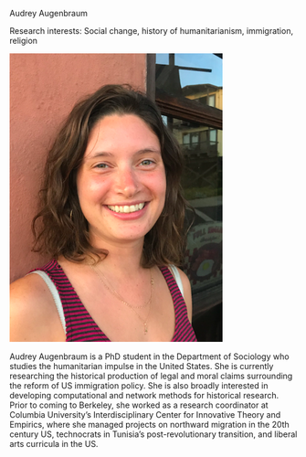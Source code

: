 Audrey Augenbraum

Research interests: Social change, history of humanitarianism, immigration, religion

![](web_headshot.png)

Audrey Augenbraum is a PhD student in the Department of Sociology who studies the humanitarian impulse in the United States. She is currently researching the historical production of legal and moral claims surrounding the reform of US immigration policy. She is also broadly interested in developing computational and network methods for historical research. Prior to coming to Berkeley, she worked as a research coordinator at Columbia University’s Interdisciplinary Center for Innovative Theory and Empirics, where she managed projects on northward migration in the 20th century US, technocrats in Tunisia’s post-revolutionary transition, and liberal arts curricula in the US.
